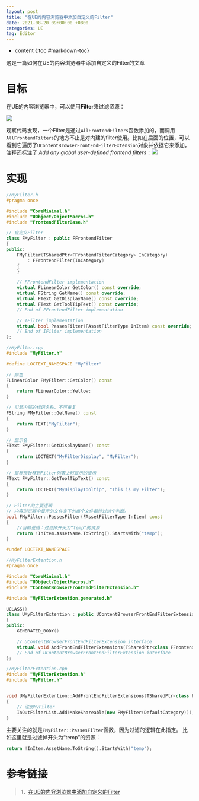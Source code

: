 ```yaml
---
layout: post
title: "在UE的内容浏览器中添加自定义的Filter"
date: 2021-08-20 09:00:00 +0800 
categories: UE
tag: Editor
---
```

* content
{:toc #markdown-toc}

这是一篇如何在UE的内容浏览器中添加自定义的Filter的文章

<!-- more -->

# 目标

在UE的内容浏览器中，可以使用**Filter**来过滤资源：

![](D:\WindCrazyGithubio\windcrazy123.github.io\styles\images\Editor\FilterMenu.png)



观察代码发现，一个Filter是通过`AllFrontendFilters`函数添加的，而调用`AllFrontendFilters`的地方不止是对内建的filter使用。比如在后面的位置，可以看到它遍历了`UContentBrowserFrontEndFilterExtension`对象并依据它来添加，注释还标注了 *Add any global user-defined frontend filters*：![](D:\WindCrazyGithubio\windcrazy123.github.io\styles\images\Editor\AllFrontendFilters.png)

# 实现

```c++
//MyFilter.h
#pragma once

#include "CoreMinimal.h"
#include "UObject/ObjectMacros.h"
#include "FrontendFilterBase.h"

// 自定义Filter
class FMyFilter : public FFrontendFilter
{
public:
	FMyFilter(TSharedPtr<FFrontendFilterCategory> InCategory)
		: FFrontendFilter(InCategory)
	{
	}

	// FFrontendFilter implementation
	virtual FLinearColor GetColor() const override;
	virtual FString GetName() const override;
	virtual FText GetDisplayName() const override;
	virtual FText GetToolTipText() const override;
	// End of FFrontendFilter implementation

	// IFilter implementation
	virtual bool PassesFilter(FAssetFilterType InItem) const override;
	// End of IFilter implementation
};
```

```c++
//MyFilter.cpp
#include "MyFilter.h"

#define LOCTEXT_NAMESPACE "MyFilter"

// 颜色
FLinearColor FMyFilter::GetColor() const
{
	return FLinearColor::Yellow;
}

// 引擎内部的标识名称，不可重复
FString FMyFilter::GetName() const
{
	return TEXT("MyFilter");
}

// 显示名
FText FMyFilter::GetDisplayName() const
{
	return LOCTEXT("MyFilterDisplay", "MyFilter");
}

// 鼠标指针移到Filter列表上时显示的提示
FText FMyFilter::GetToolTipText() const
{
	return LOCTEXT("MyDisplayTooltip", "This is my Filter");
}

// Filter的主要逻辑
// 内容浏览器中显示的文件夹下的每个文件都经过这个判断。
bool FMyFilter::PassesFilter(FAssetFilterType InItem) const
{
	//当前逻辑：过滤掉开头为“temp”的资源
	return !InItem.AssetName.ToString().StartsWith("temp");
}

#undef LOCTEXT_NAMESPACE
```

```c++
//MyFilterExtention.h
#pragma once

#include "CoreMinimal.h"
#include "UObject/ObjectMacros.h"
#include "ContentBrowserFrontEndFilterExtension.h"

#include "MyFilterExtention.generated.h"

UCLASS()
class UMyFilterExtention : public UContentBrowserFrontEndFilterExtension
{
public:
	GENERATED_BODY()

	// UContentBrowserFrontEndFilterExtension interface
	virtual void AddFrontEndFilterExtensions(TSharedPtr<class FFrontendFilterCategory> DefaultCategory, TArray< TSharedRef<class FFrontendFilter> >& InOutFilterList) const override;
	// End of UContentBrowserFrontEndFilterExtension interface
};
```

```c++
//MyFilterExtention.cpp
#include "MyFilterExtention.h"
#include "MyFilter.h"


void UMyFilterExtention::AddFrontEndFilterExtensions(TSharedPtr<class FFrontendFilterCategory> DefaultCategory, TArray< TSharedRef<class FFrontendFilter> >& InOutFilterList) const
{
	// 注册MyFilter
	InOutFilterList.Add(MakeShareable(new FMyFilter(DefaultCategory)));
}
```

主要关注的就是`FMyFilter::PassesFilter`函数，因为过滤的逻辑在此指定。
比如这里就是过滤掉开头为“temp”的资源：

```cpp
return !InItem.AssetName.ToString().StartsWith("temp");
```

# 参考链接

> 1，[在UE的内容浏览器中添加自定义的Filter](https://blog.csdn.net/u013412391/article/details/120929455)
>
> 